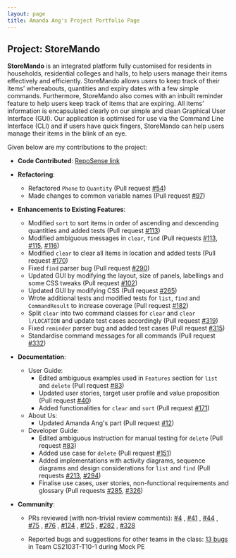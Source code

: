 ```yaml
---
layout: page
title: Amanda Ang's Project Portfolio Page
---
```


## Project: StoreMando

**StoreMando** is an integrated platform fully customised for residents in households, residential colleges and halls, 
to help users manage their items effectively and efficiently. StoreMando allows users to keep track of their items’ 
whereabouts, quantities and expiry dates with a few simple commands. Furthermore, StoreMando also comes with an inbuilt 
reminder feature to help users keep track of items that are expiring. All items’ information is encapsulated clearly on 
our simple and clean Graphical User Interface (GUI). Our application is optimised for use via the Command Line Interface 
(CLI) and if users have quick fingers, StoreMando can help users manage their items in the blink of an eye.

Given below are my contributions to the project:

* **Code Contributed**: [RepoSense link](https://nus-cs2103-ay2021s2.github.io/tp-dashboard/?search=&sort=groupTitle&sortWithin=title&timeframe=commit&mergegroup=&groupSelect=groupByRepos&breakdown=true&checkedFileTypes=docs~functional-code~test-code~other&since=&tabOpen=true&tabType=authorship&tabAuthor=github-amanda&tabRepo=AY2021S2-CS2103T-W10-2%2Ftp%5Bmaster%5D&authorshipIsMergeGroup=false&authorshipFileTypes=docs~functional-code~test-code&authorshipIsBinaryFileTypeChecked=false)
  
* **Refactoring**:
    * Refactored `Phone` to `Quantity` (Pull request [\#54](https://github.com/AY2021S2-CS2103T-W10-2/tp/pull/54))
    * Made changes to common variable names (Pull request [\#97](https://github.com/AY2021S2-CS2103T-W10-2/tp/pull/97))

* **Enhancements to Existing Features**:
    * Modified `sort` to sort items in order of ascending and descending quantities and added tests (Pull request [\#113](https://github.com/AY2021S2-CS2103T-W10-2/tp/pull/113))
    * Modified ambiguous messages in `clear`, `find` (Pull requests [\#113](https://github.com/AY2021S2-CS2103T-W10-2/tp/pull/113), [\#115](https://github.com/AY2021S2-CS2103T-W10-2/tp/pull/115), [\#116](https://github.com/AY2021S2-CS2103T-W10-2/tp/pull/116))
    * Modified `clear` to clear all items in location and added tests (Pull request [\#170](https://github.com/AY2021S2-CS2103T-W10-2/tp/pull/170))
    * Fixed `find` parser bug (Pull request [\#290](https://github.com/AY2021S2-CS2103T-W10-2/tp/pull/290))
    * Updated GUI by modifying the layout, size of panels, labellings and some CSS tweaks (Pull request [\#102](https://github.com/AY2021S2-CS2103T-W10-2/tp/pull/102))
    * Updated GUI by modifying CSS (Pull request [\#265](https://github.com/AY2021S2-CS2103T-W10-2/tp/pull/265))
    * Wrote additional tests and modified tests for `list`, `find` and `CommandResult` to increase coverage (Pull request [\#182](https://github.com/AY2021S2-CS2103T-W10-2/tp/pull/182))
    * Split `clear` into two command classes for `clear` and `clear l/LOCATION` and update test cases accordingly (Pull request [\#319](https://github.com/AY2021S2-CS2103T-W10-2/tp/pull/319))
    * Fixed `reminder` parser bug and added test cases (Pull request [\#315](https://github.com/AY2021S2-CS2103T-W10-2/tp/pull/315))
    * Standardise command messages for all commands (Pull request [\#332](https://github.com/AY2021S2-CS2103T-W10-2/tp/pull/332))    

* **Documentation**:
    * User Guide:
        * Edited ambiguous examples used in `Features` section for `list` and `delete` (Pull request [\#83](https://github.com/AY2021S2-CS2103T-W10-2/tp/pull/83))
        * Updated user stories, target user profile and value proposition (Pull request [\#40](https://github.com/AY2021S2-CS2103T-W10-2/tp/pull/40))
        * Added functionalities for `clear` and `sort` (Pull request [\#171](https://github.com/AY2021S2-CS2103T-W10-2/tp/pull/171))
    * About Us:
        * Updated Amanda Ang's part (Pull request [\#12](https://github.com/AY2021S2-CS2103T-W10-2/tp/pull/12))
    * Developer Guide:
        * Edited ambiguous instruction for manual testing for `delete` (Pull request [\#83](https://github.com/AY2021S2-CS2103T-W10-2/tp/pull/83))
        * Added use case for `delete` (Pull request [\#151](https://github.com/AY2021S2-CS2103T-W10-2/tp/pull/151))
        * Added implementations with activity diagrams, sequence diagrams and design considerations for `list` and `find` (Pull requests [\#213](https://github.com/AY2021S2-CS2103T-W10-2/tp/pull/213), [\#294](https://github.com/AY2021S2-CS2103T-W10-2/tp/pull/294))
        * Finalise use cases, user stories, non-functional requirements and glossary (Pull requests [\#285](https://github.com/AY2021S2-CS2103T-W10-2/tp/pull/285), [\#326](https://github.com/AY2021S2-CS2103T-W10-2/tp/pull/326))
        
* **Community**:
    * PRs reviewed (with non-trivial review comments): [\#4](https://github.com/AY2021S2-CS2103T-W10-2/tp/pull/4)
      , [\#41](https://github.com/AY2021S2-CS2103T-W10-2/tp/pull/41)
      , [\#44](https://github.com/AY2021S2-CS2103T-W10-2/tp/pull/44)
      , [\#75](https://github.com/AY2021S2-CS2103T-W10-2/tp/pull/75)
      , [\#76](https://github.com/AY2021S2-CS2103T-W10-2/tp/pull/76)
      , [\#124](https://github.com/AY2021S2-CS2103T-W10-2/tp/pull/124)
      , [\#125](https://github.com/AY2021S2-CS2103T-W10-2/tp/pull/125)
      , [\#282](https://github.com/AY2021S2-CS2103T-W10-2/tp/pull/282)
      , [\#328](https://github.com/AY2021S2-CS2103T-W10-2/tp/pull/328)

    * Reported bugs and suggestions for other teams in the class: [13 bugs](https://github.com/github-amanda/ped/issues) in Team CS2103T-T10-1 during Mock PE
      
